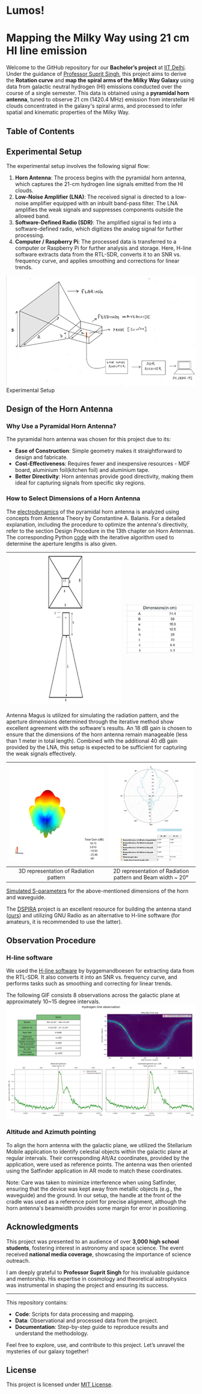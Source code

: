 # Lumos!

# Mapping the Milky Way using 21 cm HI line emission

Welcome to the GitHub repository for our **Bachelor’s project** at [IIT Delhi](https://home.iitd.ac.in/). Under the guidance of [Professor Suprit Singh](https://supritsinghlab.github.io/cv/), this project aims to derive the **Rotation curve** and **map the spiral arms of the Milky Way Galaxy** using data from galactic neutral hydrogen (HI) emissions conducted over the course of a single semester. This data is obtained using a **pyramidal horn antenna**, tuned to observe 21 cm (1420.4 MHz) emission from interstellar HI clouds concentrated in the galaxy's spiral arms, and processed to infer spatial and kinematic properties of the Milky Way.

## Table of Contents 

## Experimental Setup
The experimental setup involves the following signal flow:
1. **Horn Antenna**: The process begins with the pyramidal horn antenna, which captures the 21-cm hydrogen line signals emitted from the HI clouds.
2. **Low-Noise Amplifier (LNA)**: The received signal is directed to a low-noise amplifier equipped with an inbuilt band-pass filter. The LNA amplifies the weak signals and suppresses components outside the allowed band.
3. **Software-Defined Radio (SDR)**: The amplified signal is fed into a software-defined radio, which digitizes the analog signal for further processing.
4. **Computer / Raspberry Pi**: The processed data is transferred to a computer or Raspberry Pi for further analysis and storage. Here, H-line software extracts data from the RTL-SDR, converts it to an SNR vs. frequency curve, and applies smoothing and corrections for linear trends.

![Experimental setup](images/expsetup.png)
Experimental Setup

## Design of the Horn Antenna

### Why Use a Pyramidal Horn Antenna?
The pyramidal horn antenna was chosen for this project due to its:
- **Ease of Construction**: Simple geometry makes it straightforward to design and fabricate.
- **Cost-Effectiveness**: Requires fewer and inexpensive resources - MDF board, aluminium foil(kitchen foil) and aluminium tape. 
- **Better Directivity**: Horn antennas provide good directivity, making them ideal for capturing signals from specific sky regions.

### How to Select Dimensions of a Horn Antenna
The [electrodynamics](Theory/Electrodynamics_PyramidalHorn.pdf) of the pyramidal horn antenna is analyzed using concepts from Antenna Theory by Constantine A. Balanis. For a detailed explanation, including the procedure to optimize the antenna's directivity, refer to the section Design Procedure in the 13th chapter on Horn Antennas. The corresponding Python [code]((./path/to/horn_antenna_design.pdf)) with the iterative algorithm used to determine the aperture lengths is also given.

| <img src="images/antennadiagram.jpg" width="500" height="400"> | <img src="images/dimensions.png" width="300"> |
|:---:|:---:|

Antenna Magus is utilized for simulating the radiation pattern, and the aperture dimensions determined through the iterative method show excellent agreement with the software's results. An 18 dB gain is chosen to ensure that the dimensions of the horn antenna remain manageable (less than 1 meter in total length). Combined with the additional 40 dB gain provided by the LNA, this setup is expected to be sufficient for capturing the weak signals effectively.

| ![Radiation pattern 1](images/radpattern1.jpg) | ![Radiation pattern 2](images/radpattern2.jpg) |
|:---:|:---:|
| 3D representation of Radiation pattern | 2D representation of Radiation pattern and Beam width ~ 20&deg;|

[Simulated S-parameters](images/S-parameters.png) for the above-mentioned dimensions of the horn and waveguide.

The [DSPIRA](https://wvurail.org/dspira-lessons/) project is an excellent resource for building the antenna stand ([ours](images/stand.jpg)) and utilizing GNU Radio as an alternative to H-line software (for amateurs, it is recommended to use the latter).

## Observation Procedure 

### H-line software 
We used the [H-line software](https://github.com/byggemandboesen/H-line-software/tree/main) by byggemandboesen for extracting data from the RTL-SDR. It also converts it into an SNR vs. frequency curve, and performs tasks such as smoothing and correcting for linear trends.

The following GIF consists 8 observations across the galactic plane at approximately 10~15 degree intervals.
![Readingsgif](images/readingsgif.gif)

### Altitude and Azimuth pointing
To align the horn antenna with the galactic plane, we utilized the Stellarium Mobile application to identify celestial objects within the galactic plane at regular intervals. Their corresponding Alt/Az coordinates, provided by the application, were used as reference points. The antenna was then oriented using the Satfinder application in AR mode to match these coordinates.

Note: Care was taken to minimize interference when using Satfinder, ensuring that the device was kept away from metallic objects (e.g., the waveguide) and the ground. In our setup, the handle at the front of the cradle was used as a reference point for precise alignment, although the horn antenna's beamwidth provides some margin for error in positioning.

## Acknowledgments
This project was presented to an audience of over **3,000 high school students**, fostering interest in astronomy and space science. The event received **national media coverage**, showcasing the importance of science outreach.

I am deeply grateful to **Professor Suprit Singh** for his invaluable guidance and mentorship. His expertise in cosmology and theoretical astrophysics was instrumental in shaping the project and ensuring its success.

---

This repository contains:
- **Code**: Scripts for data processing and mapping.
- **Data**: Observational and processed data from the project.
- **Documentation**: Step-by-step guide to reproduce results and understand the methodology.

Feel free to explore, use, and contribute to this project. Let’s unravel the mysteries of our galaxy together!

## License
This project is licensed under [MIT License](LICENSE).

